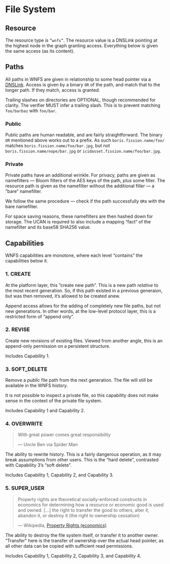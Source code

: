 # File System

## Resource

The resource type is `”wnfs”`. The resource value is a DNSLink pointing at the highest node in the graph granting access. Everything below is given the same access \(as its content\).

## Paths

All paths in WNFS are given in relationship to some head pointer via a [DNSLink](https://docs.ipfs.io/concepts/dnslink/). Access is given by a binary `OR` of the path, and match that to the longer path. If they match, access is granted.

Trailing slashes on directories are OPTIONAL, though recommended for clarity. The verifier MUST infer a trailing slash. This is to prevent matching `foo/barbaz` with `foo/bar`.

### Public

Public paths are human readable, and are fairly straightforward. The binary `OR` mentioned above works out to a prefix. As such `boris.fission.name/foo/` matches `boris.fission.name/foo/bar.jpg`, but not `boris.fission.name/nope/bar.jpg`  or `icidasset.fission.name/foo/bar.jpg`.

### Private

Private paths have an additional wrinkle. For privacy, paths are given as namefilters — Bloom filters of the AES keys of the path, plus some filler. The resource path is given as the namefilter without the additional filler — a ”bare” namefilter.

We follow the same procedure — check if the path successfully `OR`s with the bare namefilter.

For space saving reasons, these namefilters are then hashed down for storage. The UCAN is required to also include a mapping “fact“ of the namefilter and its base58 SHA256 value.

## Capabilities

WNFS capabilities are monotone, where each level “contains” the capabilities below it.

### 1. CREATE

At the platform layer, this ”create new path”. This is a new path _relative_ to the most recent generation. So, if this path existed in a previous generaion, but was then removed, it’s allowed to be created anew.

Append access allows for the adding of completely new file paths, but not new generations. In other words, at the low-level protocol layer, this is a restricted form of “append only”.

### 2. REVISE

Create new revisions of existing files. Viewed from another angle, this is an append-only permission on a persistent structure.

Includes Capability 1.

### 3. SOFT\_DELETE

Remove a _public_ file path from the next generation. The file will still be available in the WNFS history.

It is not possible to inspect a private file, so this capability does not make sense in the context of the private file system.

Includes Capability 1 and Capability 2.

### 4. OVERWRITE

> With great power comes great responsibility  
>   
> — Uncle Ben via Spider Man

The ability to rewrite history. This is a fairly dangerous operation, as it may break assumptions from other users. This is the “hard delete”, contrasted with Capability 3’s “soft delete”.

Includes Capability 1, Capability 2, and Capability 3.

### 5. SUPER\_USER

> Property rights are theoretical socially-enforced constructs in economics for determining how a resource or economic good is used and owned. \[...\] the right to transfer the good to others, alter it, abandon it, or destroy it \(the right to ownership cessation\)  
>   
> — Wikipedia, [Property Rights \(economics\)](https://en.wikipedia.org/wiki/Property_rights_%28economics%29)

The ability to destroy the file system itself, or transfer it to another owner. “Transfer" here is the transfer of ownership over the actual head pointer, as all other data can be copied with sufficient read permissions.

Includes Capability 1, Capability 2, Capability 3, and Capability 4.

